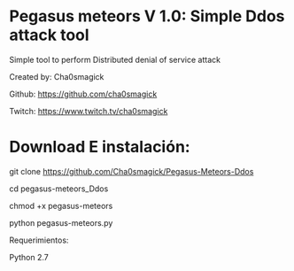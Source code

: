 # Pegasus meteors V 1.0: Simple Ddos attack tool

 Simple tool to perform Distributed denial of service attack
 
 Created by: Cha0smagick
 
 Github: https://github.com/cha0smagick
 
 Twitch: https://www.twitch.tv/cha0smagick

# Download E instalación: 

git clone https://github.com/Cha0smagick/Pegasus-Meteors-Ddos

cd pegasus-meteors_Ddos

chmod +x pegasus-meteors
 
python pegasus-meteors.py

Requerimientos:

Python 2.7
